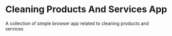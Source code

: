 # Cleaning Products And Services App
A collection of simple browser app related to cleaning products and services 
